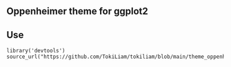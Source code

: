 ## Oppenheimer theme for ggplot2

## Use
```
library('devtools')
source_url("https://github.com/TokiLiam/tokiliam/blob/main/theme_oppenheimer.R")
```
